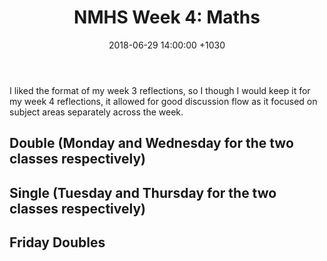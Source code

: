 ﻿---
layout: post
title:  "NMHS Week 4: Maths"
date:   2018-06-29 14:00:00 +1030
categories: MTeach nmhsPlacement
---

I liked the format of my week 3 reflections, so I though I would keep it for my week 4 reflections, it allowed for good discussion flow as it focused on subject areas separately across the week. 

## Double (Monday and Wednesday for the two classes respectively)


## Single (Tuesday and Thursday for the two classes respectively)

 
## Friday Doubles


 







